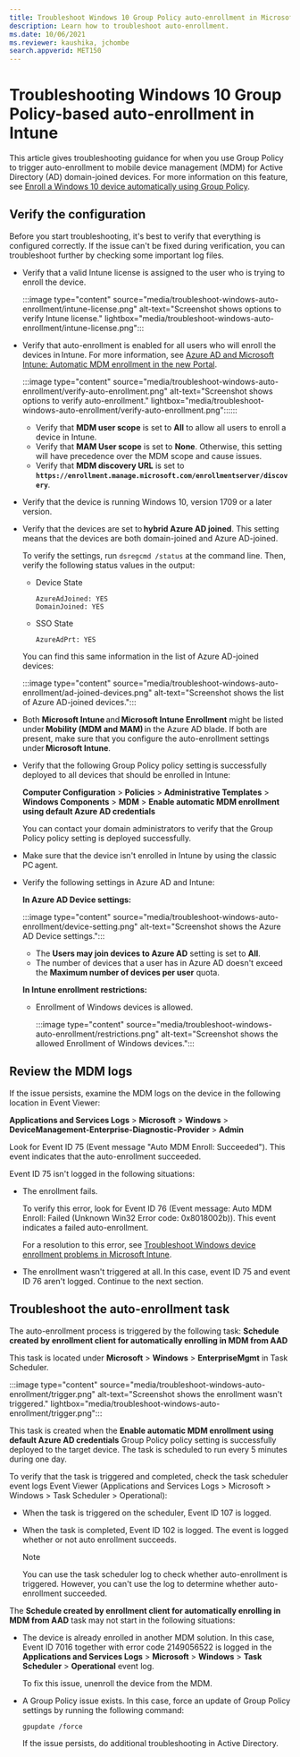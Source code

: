```yaml
---
title: Troubleshoot Windows 10 Group Policy auto-enrollment in Microsoft Intune
description: Learn how to troubleshoot auto-enrollment.
ms.date: 10/06/2021
ms.reviewer: kaushika, jchombe
search.appverid: MET150
---
```


# Troubleshooting Windows 10 Group Policy-based auto-enrollment in Intune

This article gives troubleshooting guidance for when you use Group Policy to trigger auto-enrollment to mobile device management (MDM) for Active Directory (AD) domain-joined devices. For more information on this feature, see [Enroll a Windows 10 device automatically using Group Policy](/windows/client-management/mdm/enroll-a-windows-10-device-automatically-using-group-policy).

## Verify the configuration

Before you start troubleshooting, it's best to verify that everything is configured correctly. If the issue can't be fixed during verification, you can troubleshoot further by checking some important log files.

- Verify that a valid Intune license is assigned to the user who is trying to enroll the device.

  :::image type="content" source="media/troubleshoot-windows-auto-enrollment/intune-license.png" alt-text="Screenshot shows options to verify Intune license." lightbox="media/troubleshoot-windows-auto-enrollment/intune-license.png":::

- Verify that auto-enrollment is enabled for all users who will enroll the devices in Intune. For more information, see [Azure AD and Microsoft Intune: Automatic MDM enrollment in the new Portal](/windows/client-management/mdm/azure-ad-and-microsoft-intune-automatic-mdm-enrollment-in-the-new-portal).

  :::image type="content" source="media/troubleshoot-windows-auto-enrollment/verify-auto-enrollment.png" alt-text="Screenshot shows options to verify auto-enrollment." lightbox="media/troubleshoot-windows-auto-enrollment/verify-auto-enrollment.png"::::::

  - Verify that **MDM user scope** is set to **All** to allow all users to enroll a device in Intune.
  - Verify that **MAM User scope** is set to **None**. Otherwise, this setting will have precedence over the MDM scope and cause issues.
  - Verify that **MDM discovery URL** is set to **`https://enrollment.manage.microsoft.com/enrollmentserver/discovery`**.

- Verify that the device is running Windows 10, version 1709 or a later version.

- Verify that the devices are set to **hybrid Azure AD joined**. This setting means that the devices are both domain-joined and Azure AD-joined.

  To verify the settings, run `dsregcmd /status` at the command line. Then, verify the following status values in the output:

  - Device State

     ```output
     AzureAdJoined: YES
     DomainJoined: YES
     ```

  - SSO State

     ```output
     AzureAdPrt: YES
     ```

   You can find this same information in the list of Azure AD-joined devices:

     :::image type="content" source="media/troubleshoot-windows-auto-enrollment/ad-joined-devices.png" alt-text="Screenshot shows the list of Azure AD-joined devices.":::

- Both **Microsoft Intune** and **Microsoft Intune Enrollment** might be listed under **Mobility (MDM and MAM)** in the Azure AD blade. If both are present, make sure that you configure the auto-enrollment settings under **Microsoft Intune**.

- Verify that the following Group Policy policy setting is successfully deployed to all devices that should be enrolled in Intune:

   **Computer Configuration** > **Policies** > **Administrative Templates** > **Windows Components** > **MDM** > **Enable automatic MDM enrollment using default Azure AD credentials**

   You can contact your domain administrators to verify that the Group Policy policy setting is deployed successfully.

- Make sure that the device isn't enrolled in Intune by using the classic PC agent.
- Verify the following settings in Azure AD and Intune:

  **In Azure AD Device settings:**

   :::image type="content" source="media/troubleshoot-windows-auto-enrollment/device-setting.png" alt-text="Screenshot shows the Azure AD Device settings.":::

  - The **Users may join devices to Azure AD** setting is set to **All**.
  - The number of devices that a user has in Azure AD doesn't exceed the **Maximum number of devices per user** quota.
  
  **In Intune enrollment restrictions:**

  - Enrollment of Windows devices is allowed.

     :::image type="content" source="media/troubleshoot-windows-auto-enrollment/restrictions.png" alt-text="Screenshot shows the allowed Enrollment of Windows devices.":::

## Review the MDM logs

If the issue persists, examine the MDM logs on the device in the following location in Event Viewer:

**Applications and Services Logs** > **Microsoft** > **Windows** > **DeviceManagement-Enterprise-Diagnostic-Provider** > **Admin**

Look for Event ID 75 (Event message "Auto MDM Enroll: Succeeded"). This event indicates that the auto-enrollment succeeded.

Event ID 75 isn't logged in the following situations:

- The enrollment fails.

  To verify this error, look for Event ID 76 (Event message: Auto MDM Enroll: Failed (Unknown Win32 Error code: 0x8018002b)). This event indicates a failed auto-enrollment.

  For a resolution to this error, see [Troubleshoot Windows device enrollment problems in Microsoft Intune](troubleshoot-windows-enrollment-errors.md).

- The enrollment wasn't triggered at all. In this case, event ID 75 and event ID 76 aren't logged. Continue to the next section.
  
## Troubleshoot the auto-enrollment task

The auto-enrollment process is triggered by the following task: **Schedule created by enrollment client for automatically enrolling in MDM from AAD**

This task is located under **Microsoft** > **Windows** > **EnterpriseMgmt** in Task Scheduler.

  :::image type="content" source="media/troubleshoot-windows-auto-enrollment/trigger.png" alt-text="Screenshot shows the enrollment wasn't triggered." lightbox="media/troubleshoot-windows-auto-enrollment/trigger.png":::

This task is created when the **Enable automatic MDM enrollment using default Azure AD credentials** Group Policy policy setting is successfully deployed to the target device. The task is scheduled to run every 5 minutes during one day.

To verify that the task is triggered and completed, check the task scheduler event logs Event Viewer (Applications and Services Logs > Microsoft > Windows > Task Scheduler > Operational): 

- When the task is triggered on the scheduler, Event ID 107 is logged.
- When the task is completed, Event ID 102 is logged. The event is logged whether or not auto enrollment succeeds.

   > [!NOTE]
   > You can use the task scheduler log to check whether auto-enrollment is triggered. However, you can't use the log to determine whether auto-enrollment succeeded.

The **Schedule created by enrollment client for automatically enrolling in MDM from AAD** task may not start in the following situations:

- The device is already enrolled in another MDM solution. In this case, Event ID 7016 together with error code 2149056522 is logged in the **Applications and Services Logs** > **Microsoft** > **Windows** > **Task Scheduler** > **Operational** event log.

  To fix this issue, unenroll the device from the MDM.

- A Group Policy issue exists. In this case, force an update of Group Policy settings by running the following command:

  `gpupdate /force`

  If the issue persists, do additional troubleshooting in Active Directory.
